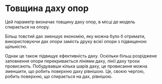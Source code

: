 Товщина даху опор
====

Цей параметр визначає товщину даху опор, в місці де модель спирається на опору.

Більш товстий дах зменшує економію, яку можна було б отримати, використовуючи дах опори замість друку всієї опори з підвищеною щільністю.

Однак це також підвищує ефективність даху. Оскільки більш розріджене заповнення опори перекривається лініями даху, лінії даху трохи провисають. Побудувавши кілька шарів даху, це провисання можна зменшити, що робить поверхню даху рівнішою. Це, своєю чергою, робить поверхню, що спирається на дах, рівнішою.
